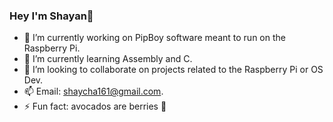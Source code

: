 ### Hey I'm Shayan👋

- 🔭 I’m currently working on PipBoy software meant to run on the Raspberry Pi.
- 🌱 I’m currently learning Assembly and C.
- 👯 I’m looking to collaborate on projects related to the Raspberry Pi or OS Dev.
- 📫 Email: shaycha161@gmail.com. 
- ⚡ Fun fact: avocados are berries 🤨
